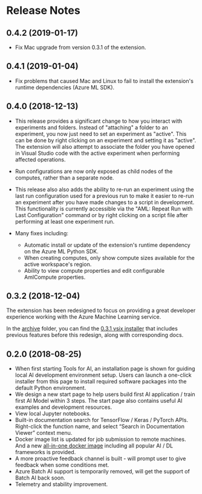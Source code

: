 # Release Notes
## 0.4.2 (2019-01-17)
* Fix Mac upgrade from version 0.3.1 of the extension.

## 0.4.1 (2019-01-04)
* Fix problems that caused Mac and Linux to fail to install the extension's runtime dependencies (Azure ML SDK).

## 0.4.0 (2018-12-13)
* This release provides a significant change to how you interact with experiments and folders. Instead of "attaching" a folder to an experiment, you now just need to set an experiment as "active". This can be done by right clicking on an experiment and setting it as "active". The extension will also attempt to associate the folder you have opened in Visual Studio code with the active experiment when performing affected operations. 

* Run configurations are now only exposed as child nodes of the computes, rather than a separate node. 

* This release also also adds the ability to re-run an experiment using the last run configuration used for a previous run to make it easier to re-run an experiment after you have made changes to a script in development. This functionality is currently accessible via the "AML: Repeat Run with Last Configuration" command or by right clicking on a script file after performing at least one experiment run.

* Many fixes including:
  * Automatic install or update of the extension's runtime dependency on the Azure ML Python SDK.
  * When creating computes, only show compute sizes available for the active workspace's region.
  * Ability to view compute properties and edit configurable AmlCompute properties.

## 0.3.2 (2018-12-04)

The extension has been redesigned to focus on providing a great developer experience working with the Azure Machine Learning service. 

In the [archive](/archive) folder, you can find the [0.3.1 vsix installer](/archive/ms-toolsai.vscode-ai-0.3.1.vsix) that includes  previous features before this redesign, along with corresponding docs.


## 0.2.0 (2018-08-25)
-	When first starting Tools for AI, an installation page is shown for guiding local AI development environment setup. Users can launch a one-click installer from this page to install required software packages into the default Python environment.
-	We design a new start page to help users build first AI application / train first AI Model within 3 steps. The start page also contains useful AI examples and development resources.
-	View local Jupyter notebooks.
-	Built-in documentation search for TensorFlow / Keras / PyTorch APIs. Right-click the function name, and select “Search in Documentation Viewer” context menu.
-	Docker image list is updated for job submission to remote machines. And a new [all-in-one docker image](https://hub.docker.com/r/toolsforai/all-in-one/) including all popular AI / DL frameworks is provided.
-	A more proactive feedback channel is built - will prompt user to give feedback when some conditions met.
-	Azure Batch AI support is temporarily removed, will get the support of Batch AI back soon. 
-	Telemetry and stability improvement.


